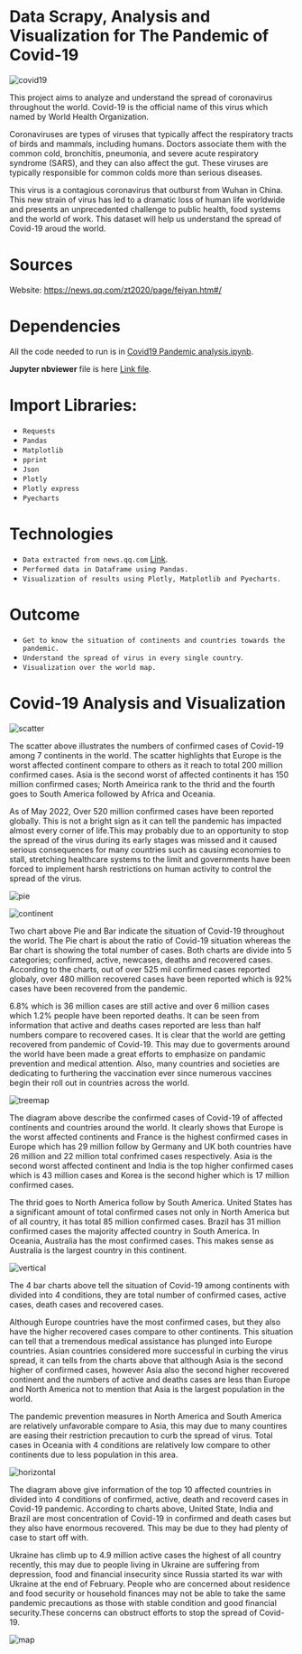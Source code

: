 # Data Scrapy, Analysis and Visualization for The Pandemic of Covid-19
![covid19](https://github.com/AnsonL11/Coronavirus-Analysis-and-Visualization/blob/main/Graph/Coronavirus%20complication.jpg)

This project aims to analyze and understand the spread of coronavirus throughout the world. Covid-19 is the official name of this virus which named by World Health Organization.

Coronaviruses are types of viruses that typically affect the respiratory tracts of birds and mammals, including humans. Doctors associate them with the common cold, bronchitis, pneumonia, and severe acute respiratory syndrome (SARS), and they can also affect the gut. These viruses are typically responsible for common colds more than serious diseases.

This virus is a contagious coronavirus that outburst from Wuhan in China. This new strain of virus has led to a dramatic loss of human life worldwide and presents an unprecedented challenge to public health, food systems and the world of work. This dataset will help us understand the spread of Covid-19 aroud the world.

# Sources
Website: https://news.qq.com/zt2020/page/feiyan.htm#/
# Dependencies
All the code needed to run is in [Covid19 Pandemic analysis.ipynb](https://github.com/AnsonL11/Coronavirus-Analysis-and-Visualization/blob/b11d624230aedeb9478be3dc908b32c58530d0fa/Covid19%20Pandemic%20analysis.ipynb).

**Jupyter nbviewer** file is here [Link file](https://nbviewer.org/urls/gist.githubusercontent.com/AnsonL11/5119423ae12bb04e96655bc9b0cde896/raw/08a16878fb817292b66a387e4dbd859d2a704770/Covid-19.ipynb#).

# Import Libraries:
* ``Requests``
* ``Pandas``
* ``Matplotlib``
* ``pprint``
* ``Json``
* ``Plotly``
* ``Plotly express``
* ``Pyecharts``
# Technologies
* ``Data extracted from news.qq.com`` [Link](https://news.qq.com/zt2020/page/feiyan.htm#/).
* ``Performed data in Dataframe using Pandas.``
* ``Visualization of results using Plotly, Matplotlib and Pyecharts.``
# Outcome
* ``Get to know the situation of continents and countries towards the pandemic.``
* ``Understand the spread of virus in every single country``.
* ``Visualization over the world map.``

# Covid-19 Analysis and Visualization

![scatter](https://github.com/AnsonL11/Coronavirus-Analysis-and-Visualization/blob/main/Graph/scatter.png)

The scatter above illustrates the numbers of confirmed cases of Covid-19 among 7 continents in the world. The scatter highlights that Europe is the worst affected continent compare to others as it reach to total 200 million confirmed cases. Asia is the second worst of affected continents it has 150 million confirmed cases; North Ameirica rank to the thrid and the fourth goes to South America followed by Africa and Oceania.

As of May 2022, Over 520 million confirmed cases have been reported globally. This is not a bright sign as it can tell the pandemic has impacted almost every corner of life.This may probably due to an opportunity to stop the spread of the virus during its early stages was missed and it caused serious consequences for many countries such as causing economies to stall, stretching healthcare systems to the limit and governments have been forced to implement harsh restrictions on human activity to control the spread of the virus.

![pie](https://github.com/AnsonL11/Coronavirus-Analysis-and-Visualization/blob/main/Graph/pie.png)

![continent](https://github.com/AnsonL11/Coronavirus-Analysis-and-Visualization/blob/main/Graph/continent%20bar.png)

Two chart above Pie and Bar indicate the situation of Covid-19 throughout the world. The Pie chart is about the ratio of Covid-19 situation whereas the Bar chart is showing the total number of cases. Both charts are divide into 5 categories; confirmed, active, newcases, deaths and recovered cases.
According to the charts, out of over 525 mil confirmed cases reported globaly, over 480 million recovered cases have been reported which is 92% cases have been recovered from the pandemic.

6.8% which is 36 million cases are still active and over 6 million cases which 1.2% people have been reported deaths. It can be seen from information that active and deaths cases reported are less than half numbers compare to recovered cases.
It is clear that the world are getting recovered from pandemic of Covid-19. This may due to goverments around the world have been made a great efforts to emphasize on pandamic prevention and medical attention.
Also, many countries and societies are dedicating to furthering the vaccination ever since numerous vaccines begin their roll out in countries across the world.

![treemap](https://github.com/AnsonL11/Coronavirus-Analysis-and-Visualization/blob/main/Graph/treemap.png)

The diagram above describe the confirmed cases of Covid-19 of affected continents and countries around the world.
It clearly shows that Europe is the worst affected continents and France is the highest confirmed cases in Europe which has 29 million follow by Germany and UK both countries have 26 million and 22 million total confrimed cases respectively.
Asia is the second worst affected continent and India is the top higher confirmed cases which is 43 million cases and Korea is the second higher which is 17 million confirmed cases.

The thrid goes to North America follow by South America. United States has a significant amount of total confirmed cases not only in North America but of all country, it has total 85 million confirmed cases. Brazil has 31 million confirmed cases the majority affected country in South America.
In Oceania, Australia has the most confirmed cases. This makes sense as Australia is the largest country in this continent.

![vertical](https://github.com/AnsonL11/Coronavirus-Analysis-and-Visualization/blob/main/Graph/vertical%20bar.png)

The 4 bar charts above tell the situation of Covid-19 among continents with divided into 4 conditions, they are total number of confirmed cases, active cases, death cases and recovered cases.

Although Europe countries have the most confirmed cases, but they also have the higher recovered cases compare to other continents. This situation can tell that a tremendous medical assistance has plunged into Europe countries.
Asian countries considered more successful in curbing the virus spread, it can tells from the charts above that although Asia is the second higher of confirmed cases, however Asia also the second higher recovered continent and the numbers of active and deaths cases are less than Europe and North America not to mention that Asia is the largest population in the world.

The pandemic prevention measures in North America and South America are relatively unfavorable compare to Asia, this may due to many countires are easing their restriction precaution to curb the spread of virus.
Total cases in Oceania with 4 conditions are relatively low compare to other continents due to less population in this area.

![horizontal](https://github.com/AnsonL11/Coronavirus-Analysis-and-Visualization/blob/main/Graph/horizontal%20bar.png)

The diagram above give information of the top 10 affected countries in divided into 4 conditions of confirmed, active, death and recoverd cases in Covid-19 pandemic.
According to charts above, United State, India and Brazil are most concentration of Covid-19 in confirmed and death cases but they also have enormous recovered. This may be due to they had plenty of case to start off with.

Ukraine has climb up to 4.9 million active cases the highest of all country recently, this may due to people living in Ukraine are suffering from depression, food and financial insecurity since Russia started its war with Ukraine at the end of February. People who are concerned about residence and food security or household finances may not be able to take the same pandemic precautions as those with stable condition and good financial security.These concerns can obstruct efforts to stop the spread of Covid-19.

![map](https://github.com/AnsonL11/Coronavirus-Analysis-and-Visualization/blob/main/Graph/map.png)
